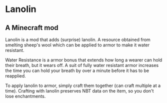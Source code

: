 Lanolin
========
A Minecraft mod
---------------

Lanolin is a mod that adds (surprise) lanolin.
A resource obtained from smelting sheep's wool which can be applied to armor to make it water resistant.

Water Resistance is a armor bonus that extends how long a wearer can hold their breath, but it wears off.
A suit of fully water resistant armor increases the time you can hold your breath by over a minute before it has to be reapplied.

To apply lanolin to armor, simply craft them together (can craft multiple at a time).
Crafting with lanolin preserves NBT data on the item, so you don't lose enchantments.